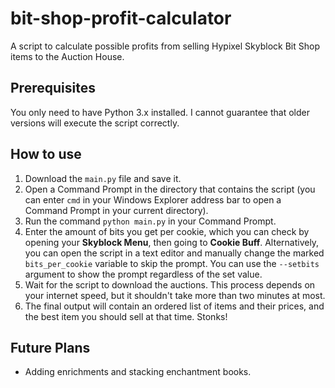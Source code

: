 # bit-shop-profit-calculator
A script to calculate possible profits from selling Hypixel Skyblock Bit Shop items to the Auction House.

## Prerequisites
You only need to have Python 3.x installed. I cannot guarantee that older versions will execute the script correctly.

## How to use
1. Download the `main.py` file and save it.
2. Open a Command Prompt in the directory that contains the script (you can enter `cmd` in your Windows Explorer address bar to open a Command Prompt in your current directory).
3. Run the command `python main.py` in your Command Prompt.
4. Enter the amount of bits you get per cookie, which you can check by opening your **Skyblock Menu**, then going to **Cookie Buff**. Alternatively, you can open the script in a text editor and manually change the marked `bits_per_cookie` variable to skip the prompt. You can use the `--setbits` argument to show the prompt regardless of the set value.
5. Wait for the script to download the auctions. This process depends on your internet speed, but it shouldn't take more than two minutes at most.
6. The final output will contain an ordered list of items and their prices, and the best item you should sell at that time. Stonks!

## Future Plans
* Adding enrichments and stacking enchantment books.
